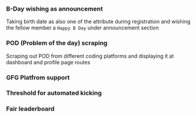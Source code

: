 ### B-Day wishing as announcement

Taking birth date as also one of the attribute during registration and wishing the fellow member a `Happy B Day` under announcement section

### POD (Problem of the day) scraping

Scraping out POD from different coding platforms and displaying it at dashboard and profile page routes

### GFG Platfrom support

### Threshold for automated kicking

### Fair leaderboard